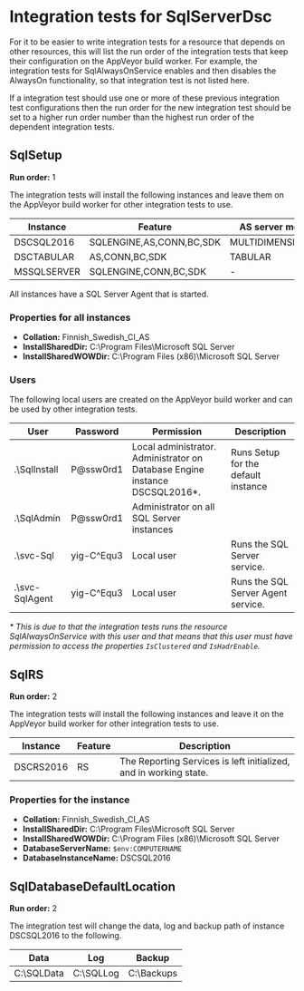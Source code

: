 # Integration tests for SqlServerDsc

For it to be easier to write integration tests for a resource that depends on
other resources, this will list the run order of the integration tests that keep
their configuration on the AppVeyor build worker. For example, the integration
tests for SqlAlwaysOnService enables and then disables the AlwaysOn functionality,
so that integration test is not listed here.

If a integration test should use one or more of these previous integration test
configurations then the run order for the new integration test should be set to
a higher run order number than the highest run order of the dependent integration
tests.

## SqlSetup

**Run order:** 1

The integration tests will install the following instances and leave them on the
AppVeyor build worker for other integration tests to use.

Instance | Feature | AS server mode
--- | --- | ---
DSCSQL2016 | SQLENGINE,AS,CONN,BC,SDK | MULTIDIMENSIONAL
DSCTABULAR | AS,CONN,BC,SDK | TABULAR
MSSQLSERVER | SQLENGINE,CONN,BC,SDK | -

All instances have a SQL Server Agent that is started.

### Properties for all instances

- **Collation:** Finnish\_Swedish\_CI\_AS
- **InstallSharedDir:** C:\Program Files\Microsoft SQL Server
- **InstallSharedWOWDir:** C:\Program Files (x86)\Microsoft SQL Server

### Users

The following local users are created on the AppVeyor build worker and can
be used by other integration tests.

User | Password | Permission | Description
--- | --- | --- | ---
.\SqlInstall | P@ssw0rd1 | Local administrator. Administrator on Database Engine instance DSCSQL2016*. | Runs Setup for the default instance
.\SqlAdmin | P@ssw0rd1 | Administrator on all SQL Server instances |
.\svc-Sql | yig-C^Equ3 | Local user | Runs the SQL Server service.
.\svc-SqlAgent | yig-C^Equ3 | Local user | Runs the SQL Server Agent service.

*\* This is due to that the integration tests runs the resource SqlAlwaysOnService
with this user and that means that this user must have permission to access the
properties `IsClustered` and `IsHadrEnable`.*

## SqlRS

**Run order:** 2

The integration tests will install the following instances and leave it on the
AppVeyor build worker for other integration tests to use.

Instance | Feature | Description
--- | --- | ---
DSCRS2016 | RS | The Reporting Services is left initialized, and in working state.

### Properties for the instance

- **Collation:** Finnish\_Swedish\_CI\_AS
- **InstallSharedDir:** C:\Program Files\Microsoft SQL Server
- **InstallSharedWOWDir:** C:\Program Files (x86)\Microsoft SQL Server
- **DatabaseServerName:** `$env:COMPUTERNAME`
- **DatabaseInstanceName:** DSCSQL2016

## SqlDatabaseDefaultLocation

**Run order:** 2

The integration test will change the data, log and backup path of instance
DSCSQL2016 to the following.

Data | Log | Backup
--- | --- | ---
C:\SQLData | C:\SQLLog | C:\Backups
